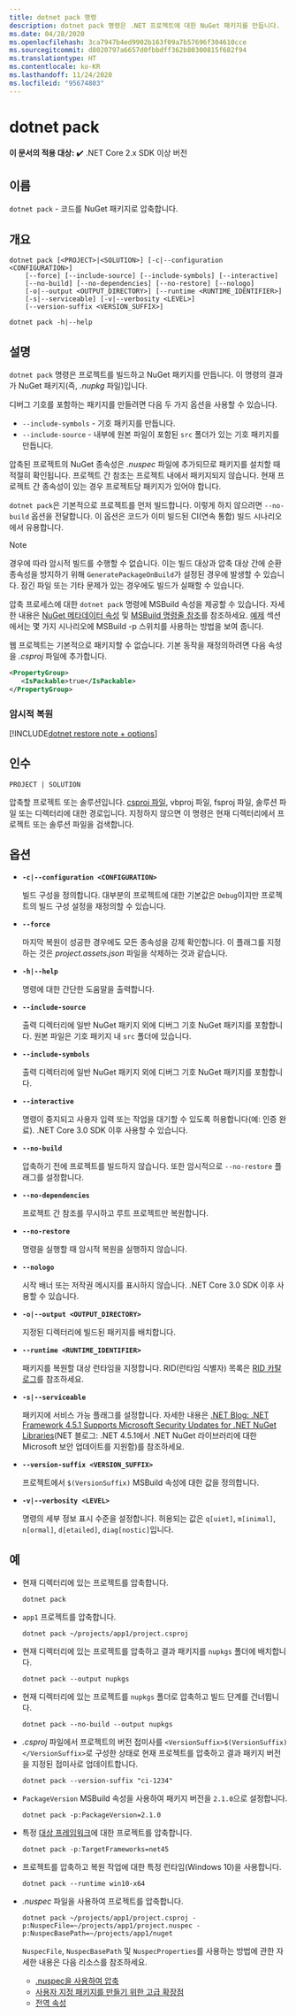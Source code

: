 ```yaml
---
title: dotnet pack 명령
description: dotnet pack 명령은 .NET 프로젝트에 대한 NuGet 패키지를 만듭니다.
ms.date: 04/28/2020
ms.openlocfilehash: 3ca7947b4ed9902b163f09a7b57696f304610cce
ms.sourcegitcommit: d8020797a6657d0fbbdff362b80300815f682f94
ms.translationtype: HT
ms.contentlocale: ko-KR
ms.lasthandoff: 11/24/2020
ms.locfileid: "95674803"
---
```

# <a name="dotnet-pack"></a>dotnet pack

**이 문서의 적용 대상:** ✔️ .NET Core 2.x SDK 이상 버전

## <a name="name"></a>이름

`dotnet pack` - 코드를 NuGet 패키지로 압축합니다.

## <a name="synopsis"></a>개요

```dotnetcli
dotnet pack [<PROJECT>|<SOLUTION>] [-c|--configuration <CONFIGURATION>]
    [--force] [--include-source] [--include-symbols] [--interactive]
    [--no-build] [--no-dependencies] [--no-restore] [--nologo]
    [-o|--output <OUTPUT_DIRECTORY>] [--runtime <RUNTIME_IDENTIFIER>]
    [-s|--serviceable] [-v|--verbosity <LEVEL>]
    [--version-suffix <VERSION_SUFFIX>]

dotnet pack -h|--help
```

## <a name="description"></a>설명

`dotnet pack` 명령은 프로젝트를 빌드하고 NuGet 패키지를 만듭니다. 이 명령의 결과가 NuGet 패키지(즉, *.nupkg* 파일)입니다.

디버그 기호를 포함하는 패키지를 만들려면 다음 두 가지 옵션을 사용할 수 있습니다.

- `--include-symbols` - 기호 패키지를 만듭니다.
- `--include-source` - 내부에 원본 파일이 포함된 `src` 폴더가 있는 기호 패키지를 만듭니다.

압축된 프로젝트의 NuGet 종속성은 *.nuspec* 파일에 추가되므로 패키지를 설치할 때 적절히 확인됩니다. 프로젝트 간 참조는 프로젝트 내에서 패키지되지 않습니다. 현재 프로젝트 간 종속성이 있는 경우 프로젝트당 패키지가 있어야 합니다.

`dotnet pack`은 기본적으로 프로젝트를 먼저 빌드합니다. 이렇게 하지 않으려면 `--no-build` 옵션을 전달합니다. 이 옵션은 코드가 이미 빌드된 CI(연속 통합) 빌드 시나리오에서 유용합니다.

> [!NOTE]
> 경우에 따라 암시적 빌드를 수행할 수 없습니다. 이는 빌드 대상과 압축 대상 간에 순환 종속성을 방지하기 위해 `GeneratePackageOnBuild`가 설정된 경우에 발생할 수 있습니다. 잠긴 파일 또는 기타 문제가 있는 경우에도 빌드가 실패할 수 있습니다.

압축 프로세스에 대한 `dotnet pack` 명령에 MSBuild 속성을 제공할 수 있습니다. 자세한 내용은 [NuGet 메타데이터 속성](csproj.md#nuget-metadata-properties) 및 [MSBuild 명령줄 참조](/visualstudio/msbuild/msbuild-command-line-reference)를 참조하세요. [예제](#examples) 섹션에서는 몇 가지 시나리오에 MSBuild -p 스위치를 사용하는 방법을 보여 줍니다.

웹 프로젝트는 기본적으로 패키지할 수 없습니다. 기본 동작을 재정의하려면 다음 속성을 *.csproj* 파일에 추가합니다.

```xml
<PropertyGroup>
   <IsPackable>true</IsPackable>
</PropertyGroup>
```

### <a name="implicit-restore"></a>암시적 복원

[!INCLUDE[dotnet restore note + options](~/includes/dotnet-restore-note-options.md)]

## <a name="arguments"></a>인수

`PROJECT | SOLUTION`

  압축할 프로젝트 또는 솔루션입니다. [csproj 파일](csproj.md), vbproj 파일, fsproj 파일, 솔루션 파일 또는 디렉터리에 대한 경로입니다. 지정하지 않으면 이 명령은 현재 디렉터리에서 프로젝트 또는 솔루션 파일을 검색합니다.

## <a name="options"></a>옵션

- **`-c|--configuration <CONFIGURATION>`**

  빌드 구성을 정의합니다. 대부분의 프로젝트에 대한 기본값은 `Debug`이지만 프로젝트의 빌드 구성 설정을 재정의할 수 있습니다.

- **`--force`**

  마지막 복원이 성공한 경우에도 모든 종속성을 강제 확인합니다. 이 플래그를 지정하는 것은 *project.assets.json* 파일을 삭제하는 것과 같습니다.

- **`-h|--help`**

  명령에 대한 간단한 도움말을 출력합니다.

- **`--include-source`**

  출력 디렉터리에 일반 NuGet 패키지 외에 디버그 기호 NuGet 패키지를 포함합니다. 원본 파일은 기호 패키지 내 `src` 폴더에 있습니다.

- **`--include-symbols`**

  출력 디렉터리에 일반 NuGet 패키지 외에 디버그 기호 NuGet 패키지를 포함합니다.

- **`--interactive`**

  명령이 중지되고 사용자 입력 또는 작업을 대기할 수 있도록 허용합니다(예: 인증 완료). .NET Core 3.0 SDK 이후 사용할 수 있습니다.

- **`--no-build`**

  압축하기 전에 프로젝트를 빌드하지 않습니다. 또한 암시적으로 `--no-restore` 플래그를 설정합니다.

- **`--no-dependencies`**

  프로젝트 간 참조를 무시하고 루트 프로젝트만 복원합니다.

- **`--no-restore`**

  명령을 실행할 때 암시적 복원을 실행하지 않습니다.

- **`--nologo`**

  시작 배너 또는 저작권 메시지를 표시하지 않습니다. .NET Core 3.0 SDK 이후 사용할 수 있습니다.

- **`-o|--output <OUTPUT_DIRECTORY>`**

  지정된 디렉터리에 빌드된 패키지를 배치합니다.

- **`--runtime <RUNTIME_IDENTIFIER>`**

  패키지를 복원할 대상 런타임을 지정합니다. RID(런타임 식별자) 목록은 [RID 카탈로그](../rid-catalog.md)를 참조하세요.

- **`-s|--serviceable`**

  패키지에 서비스 가능 플래그를 설정합니다. 자세한 내용은 [.NET Blog: .NET Framework 4.5.1 Supports Microsoft Security Updates for .NET NuGet Libraries](https://aka.ms/nupkgservicing)(NET 블로그: .NET 4.5.1에서 .NET NuGet 라이브러리에 대한 Microsoft 보안 업데이트를 지원함)를 참조하세요.

- **`--version-suffix <VERSION_SUFFIX>`**

  프로젝트에서 `$(VersionSuffix)` MSBuild 속성에 대한 값을 정의합니다.

- **`-v|--verbosity <LEVEL>`**

  명령의 세부 정보 표시 수준을 설정합니다. 허용되는 값은 `q[uiet]`, `m[inimal]`, `n[ormal]`, `d[etailed]`, `diag[nostic]`입니다.

## <a name="examples"></a>예

- 현재 디렉터리에 있는 프로젝트를 압축합니다.

  ```dotnetcli
  dotnet pack
  ```

- `app1` 프로젝트를 압축합니다.

  ```dotnetcli
  dotnet pack ~/projects/app1/project.csproj
  ```

- 현재 디렉터리에 있는 프로젝트를 압축하고 결과 패키지를 `nupkgs` 폴더에 배치합니다.

  ```dotnetcli
  dotnet pack --output nupkgs
  ```

- 현재 디렉터리에 있는 프로젝트를 `nupkgs` 폴더로 압축하고 빌드 단계를 건너뜁니다.

  ```dotnetcli
  dotnet pack --no-build --output nupkgs
  ```

- *.csproj* 파일에서 프로젝트의 버전 접미사를 `<VersionSuffix>$(VersionSuffix)</VersionSuffix>`로 구성한 상태로 현재 프로젝트를 압축하고 결과 패키지 버전을 지정된 접미사로 업데이트합니다.

  ```dotnetcli
  dotnet pack --version-suffix "ci-1234"
  ```

- `PackageVersion` MSBuild 속성을 사용하여 패키지 버전을 `2.1.0`으로 설정합니다.

  ```dotnetcli
  dotnet pack -p:PackageVersion=2.1.0
  ```

- 특정 [대상 프레임워크](../../standard/frameworks.md)에 대한 프로젝트를 압축합니다.

  ```dotnetcli
  dotnet pack -p:TargetFrameworks=net45
  ```

- 프로젝트를 압축하고 복원 작업에 대한 특정 런타임(Windows 10)을 사용합니다.

  ```dotnetcli
  dotnet pack --runtime win10-x64
  ```

- *.nuspec* 파일을 사용하여 프로젝트를 압축합니다.

  ```dotnetcli
  dotnet pack ~/projects/app1/project.csproj -p:NuspecFile=~/projects/app1/project.nuspec -p:NuspecBasePath=~/projects/app1/nuget
  ```

  `NuspecFile`, `NuspecBasePath` 및 `NuspecProperties`를 사용하는 방법에 관한 자세한 내용은 다음 리소스를 참조하세요.

  - [.nuspec을 사용하여 압축](/nuget/reference/msbuild-targets#packing-using-a-nuspec)
  - [사용자 지정 패키지를 만들기 위한 고급 확장점](/nuget/reference/msbuild-targets#advanced-extension-points-to-create-customized-package)
  - [전역 속성](/visualstudio/msbuild/msbuild-properties#global-properties)
